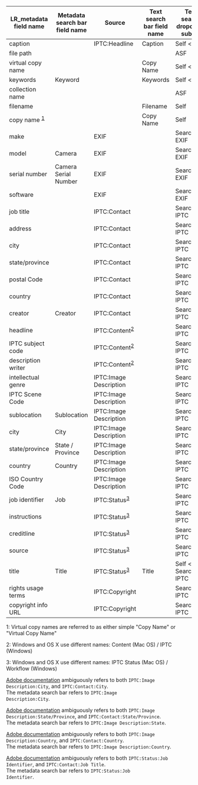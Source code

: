 |LR_metadata field name| Metadata search bar field name | Source | Text search bar field name | Text search dropdown subset | Smart collection field name|
|---|---|---|---|---|---|
|caption||IPTC:Headline|Caption|Self < ASF|?|
|file path||||ASF|?|
|virtual copy name|||Copy Name|Self < ASF|?|
|keywords|Keyword||Keywords|Self < ASF|?|
|collection name||||ASF|?|
|filename|||Filename|Self|?|
|copy name <sup>[1](#myfootnote1)</sup>|||Copy Name|Self|?|
|make||EXIF||Searchable EXIF|?|
|model|Camera|EXIF||Searchable EXIF|?|
|serial number|Camera Serial Number|EXIF||Searchable EXIF|?|
|software||EXIF||Searchable EXIF|?|
|job title||IPTC:Contact||Searchable IPTC|?|
|address||IPTC:Contact||Searchable IPTC|?|
|city||IPTC:Contact||Searchable IPTC|?|
|state/province||IPTC:Contact||Searchable IPTC|?|
|postal Code||IPTC:Contact||Searchable IPTC|?|
|country||IPTC:Contact||Searchable IPTC|?|
|creator|Creator|IPTC:Contact||Searchable IPTC|?|
|headline||IPTC:Content<sup>[2](#myfootnote2)</sup>||Searchable IPTC|?|
|IPTC subject code||IPTC:Content<sup>[2](#myfootnote2)</sup>||Searchable IPTC|?|
|description writer||IPTC:Content<sup>[2](#myfootnote2)</sup>||Searchable IPTC|?|
|intellectual genre||IPTC:Image Description||Searchable IPTC|?|
|IPTC Scene Code||IPTC:Image Description||Searchable IPTC|?|
|sublocation|Sublocation|IPTC:Image Description||Searchable IPTC|?|
|city|City|IPTC:Image Description||Searchable IPTC|?|
|state/province|State / Province|IPTC:Image Description||Searchable IPTC|?|
|country|Country|IPTC:Image Description||Searchable IPTC|?|
|ISO Country Code||IPTC:Image Description||Searchable IPTC|?|
|job identifier|Job|IPTC:Status<sup>[3](#myfootnote3)</sup>||Searchable IPTC|?|
|instructions||IPTC:Status<sup>[3](#myfootnote3)</sup>||Searchable IPTC|?|
|creditline||IPTC:Status<sup>[3](#myfootnote3)</sup>||Searchable IPTC|?|
|source||IPTC:Status<sup>[3](#myfootnote3)</sup>||Searchable IPTC|?|
|title|Title|IPTC:Status<sup>[3](#myfootnote3)</sup>|Title|Self < SM, Searchable IPTC|Title|
|rights usage terms||IPTC:Copyright||Searchable IPTC|?|
|copyright info URL||IPTC:Copyright||Searchable IPTC|?|

<a name="myfootnote1">1</a>: Virtual copy names are referred to as either simple "Copy Name" or "Virtual Copy Name"

<a name="myfootnote2">2</a>: Windows and OS X use different names: Content (Mac OS) / IPTC (Windows)

<a name="myfootnote3">3</a>: Windows and OS X use different names: IPTC Status (Mac OS) / Workflow (Windows)

<a href="https://helpx.adobe.com/lightroom/help/finding-photos-catalog.html">Adobe documentation</a> ambiguously refers to both <code>IPTC:Image Description:City</code>, and <code>IPTC:Contact:City</code>.<br/>The metadata search bar refers to <code>IPTC:Image Description:City</code>.

<a href="https://helpx.adobe.com/lightroom/help/finding-photos-catalog.html">Adobe documentation</a> ambiguously refers to both <code>IPTC:Image Description:State/Province</code>, and <code>IPTC:Contact:State/Province</code>. <br/>The metadata search bar refers to <code>IPTC:Image Description:State</code>.

<a href="https://helpx.adobe.com/lightroom/help/finding-photos-catalog.html">Adobe documentation</a> ambiguously refers to both <code>IPTC:Image Description:Country</code>, and <code>IPTC:Contact:Country</code>.<br/>The metadata search bar refers to <code>IPTC:Image Description:Country</code>.

<a href="https://helpx.adobe.com/lightroom/help/finding-photos-catalog.html">Adobe documentation</a> ambiguously refers to both <code>IPTC:Status:Job Identifier</code>, and <code>IPTC:Contact:Job Title</code>.<br/>The metadata search bar refers to <code>IPTC:Status:Job Identifier</code>.

